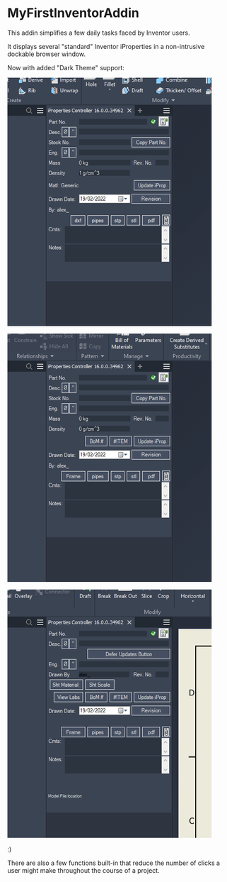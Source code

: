 # MyFirstInventorAddin

This addin simplifies a few daily tasks faced by Inventor users.

It displays several "standard" Inventor iProperties in a non-intrusive dockable browser window.

Now with added "Dark Theme" support:

![Dark Theme Image #1](https://github.com/AlexFielder/MyFirstInventorAddin/blob/SwitchableUI/MyFirstInventorAddin/Resources/2022-02-19%2019_26_34-.png)

![Dark Theme Image #2](https://github.com/AlexFielder/MyFirstInventorAddin/blob/SwitchableUI/MyFirstInventorAddin/Resources/2022-02-19%2019_26_48-.png)

![Dark Theme Image #2](https://github.com/AlexFielder/MyFirstInventorAddin/blob/SwitchableUI/MyFirstInventorAddin/Resources/2022-02-19%2019_26_58-.png)

:)

There are also a few functions built-in that reduce the number of clicks a user might make throughout the course of a project.

